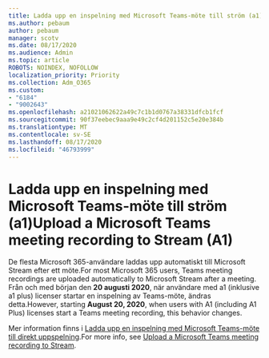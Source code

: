 ```yaml
---
title: Ladda upp en inspelning med Microsoft Teams-möte till ström (a1)
ms.author: pebaum
author: pebaum
manager: scotv
ms.date: 08/17/2020
ms.audience: Admin
ms.topic: article
ROBOTS: NOINDEX, NOFOLLOW
localization_priority: Priority
ms.collection: Adm_O365
ms.custom:
- "6184"
- "9002643"
ms.openlocfilehash: a21021062622a49c7c1b1d0767a38331dfcb1fcf
ms.sourcegitcommit: 90f37eebec9aaa9e49c2cf4d201152c5e20e384b
ms.translationtype: MT
ms.contentlocale: sv-SE
ms.lasthandoff: 08/17/2020
ms.locfileid: "46793999"
---
```

# <a name="upload-a-microsoft-teams-meeting-recording-to-stream-a1"></a><span data-ttu-id="b71b1-102">Ladda upp en inspelning med Microsoft Teams-möte till ström (a1)</span><span class="sxs-lookup"><span data-stu-id="b71b1-102">Upload a Microsoft Teams meeting recording to Stream (A1)</span></span>

<span data-ttu-id="b71b1-103">De flesta Microsoft 365-användare laddas upp automatiskt till Microsoft Stream efter ett möte.</span><span class="sxs-lookup"><span data-stu-id="b71b1-103">For most Microsoft 365 users, Teams meeting recordings are uploaded automatically to Microsoft Stream after a meeting.</span></span> <span data-ttu-id="b71b1-104">Från och med början den  **20 augusti 2020**, när användare med a1 (inklusive a1 plus) licenser startar en inspelning av Teams-möte, ändras detta.</span><span class="sxs-lookup"><span data-stu-id="b71b1-104">However, starting  **August 20, 2020**, when users with A1 (including A1 Plus) licenses start a Teams meeting recording, this behavior changes.</span></span>  

<span data-ttu-id="b71b1-105">Mer information finns i [Ladda upp en inspelning med Microsoft Teams-möte till direkt uppspelning](https://docs.microsoft.com/stream/portal-upload-teams-meeting-recording).</span><span class="sxs-lookup"><span data-stu-id="b71b1-105">For more info, see [Upload a Microsoft Teams meeting recording to Stream](https://docs.microsoft.com/stream/portal-upload-teams-meeting-recording).</span></span>